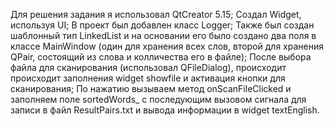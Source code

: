 Для решения задания я использовал QtCreator 5.15; 
Создал Widget, используя UI;
В проект был добавлен класс Logger; 
Также был создан шаблонный тип LinkedList и на основании его было создано два поля в классе MainWindow (один для хранения всех слов, второй для хранения QPair, состоящий из слова и колличества его в файле);
После выбора файла для сканирования (использовал QFileDialog), происходит происходит заполнения widget showfile и активация кнопки для сканирования;
По нажатию вызываем метод onScanFileClicked и заполняем поле sortedWords_ c последующим вызовом сигнала для записи в файл ResultPairs.txt и вывода информации в widget textEnglish.

